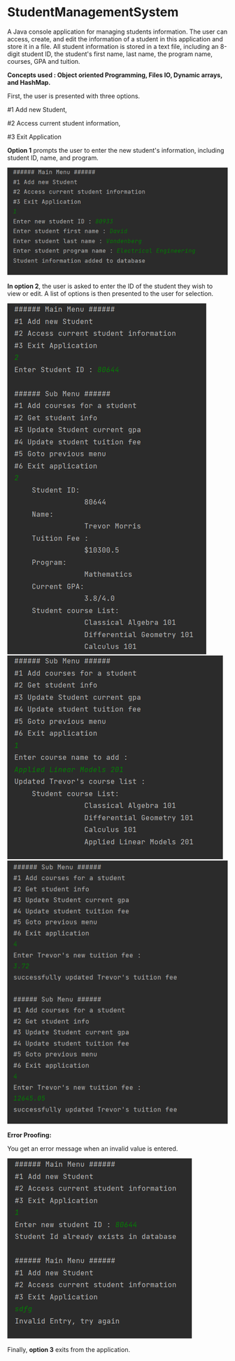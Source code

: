 # StudentManagementSystem
A Java console application for managing students information.
The user can access, create, and edit the information of a student in this application and store it in a file.
All student information is stored in a text file, including an 8-digit student ID,
the student's first name, last name, the program name, courses, GPA and tuition.

**Concepts used : Object oriented Programming, Files IO, Dynamic arrays, and HashMap.**

First, the user is presented with three options.

#1 Add new Student,

#2 Access current student information,

#3 Exit Application


**Option 1** prompts the user to enter the new student's information, including student ID, name, and program.

![Alt text](https://github.com/Santhosh-Srini/StudentManagementSystem/blob/main/4.png "Main Menu")

**In option 2**, the user is asked to enter the ID of the student they wish to view or edit. A list of options is then presented to the user for selection.

![Alt text](https://github.com/Santhosh-Srini/StudentManagementSystem/blob/main/1.png "Main Menu")
![Alt text](https://github.com/Santhosh-Srini/StudentManagementSystem/blob/main/7.png "Main Menu")
![Alt text](https://github.com/Santhosh-Srini/StudentManagementSystem/blob/main/3.png "Main Menu")

**Error Proofing:**

You get an error message when an invalid value is entered.

![Alt text](https://github.com/Santhosh-Srini/StudentManagementSystem/blob/main/6.png "Main Menu")

Finally, **option 3** exits from the application. 
